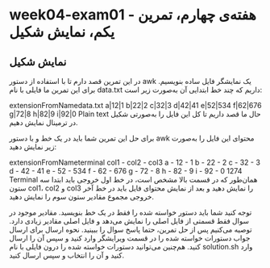 # week04-exam01 - هفته‌ی چهارم، تمرین یکم، نمایش شکیل
## نمایش شکیل

در این تمرین قصد دارم تا با استفاده از دستور awk یک نمایشگر فایل ساده بنویسیم. برای این تمرین ما فایلی با نام data.txt داریم که چند خط ابتدایی آن به‌صورت زیر است:

extensionFromNamedata.txt
a|12|1
b|22|2
c|32|3
d|42|41
e|52|534
f|62|676
g|72|8
h|82|9
i|92|0
Plain text
حال ما قصد داریم تا کل این فایل را به‌صورتی شکیل در ترمینال نمایش دهیم.

برای حل این تمرین شما باید در یک خط و با دستور awk محتوای این فایل را به‌صورت زیر نمایش دهید:

extensionFromNameterminal
col1 - col2 - col3
a - 12 - 1
b - 22 - 2
c - 32 - 3
d - 42 - 41
e - 52 - 534
f - 62 - 676
g - 72 - 8
h - 82 - 9
i - 92 - 0
1274
Terminal
همان‌طور که در قسمت بالا مشخص است، در خط اول خروجی باید ابتدا سه ستون col1، col2 و col3 را نمایش دهید و بعد از نمایش محتوای فایل باید در خط آخر خروجی مجموع مقادیر ستون سوم را نمایش دهید.

توجه کنید
شما باید دستور خواسته شده را فقط در یک خط بنویسید.
مقادیر موجود در سوال فقط قسمتی از فایل اصلی را نمایش می‌دهد و فایل اصلی مقادیر زیادی دارد.
توصیه می‌کنیم پس از حل تمرین، حتما پاسخ سوال را ببینید.
نحوه ارسال
برای ارسال جواب دستورات خواسته شده را در قسمت ویرایشگر وارد کنید و سپس آن را ارسال کنید. هم‌چنین می‌توانید دستورات خواسته شده را درون فایلی با نام solution.sh وارد کنید و آن را انتخاب و سپس ارسال کنید.

